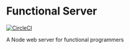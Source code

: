 # Functional Server

[![CircleCI](https://img.shields.io/circleci/build/gh/voxbono/functional-server/master)](https://circleci.com/gh/voxbono/functional-server/tree/master)

A Node web server for functional programmers
